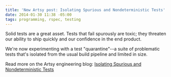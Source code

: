 ```yaml
---
title: 'New Artsy post: Isolating Spurious and Nondeterministic Tests'
date: 2014-01-30 11:38 -05:00
tags: programming, rspec, testing
---
```


Solid tests are a great asset. Tests that fail spurously are toxic; they threaten our ability to ship quickly and our confidence in the end product.

We're now experimenting with a test "quarantine"--a suite of problematic tests that's isolated from the usual build pipeline and limited in size.

Read more on the Artsy engineering blog: [Isolating Spurious and Nondeterministic Tests](http://artsy.github.io/blog/2014/01/30/isolating-spurious-and-nondeterministic-tests/)
